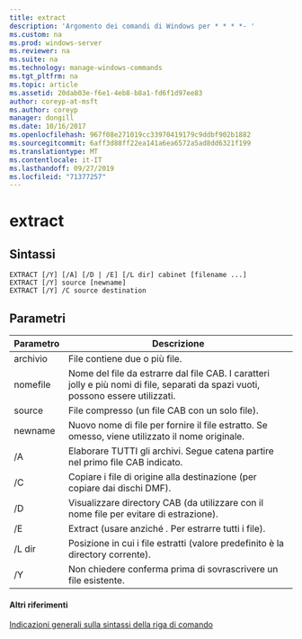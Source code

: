 ```yaml
---
title: extract
description: 'Argomento dei comandi di Windows per * * * *- '
ms.custom: na
ms.prod: windows-server
ms.reviewer: na
ms.suite: na
ms.technology: manage-windows-commands
ms.tgt_pltfrm: na
ms.topic: article
ms.assetid: 20dab03e-f6e1-4eb8-b8a1-fd6f1d97ee83
author: coreyp-at-msft
ms.author: coreyp
manager: dongill
ms.date: 10/16/2017
ms.openlocfilehash: 967f08e271019cc33970419179c9ddbf902b1882
ms.sourcegitcommit: 6aff3d88ff22ea141a6ea6572a5ad8dd6321f199
ms.translationtype: MT
ms.contentlocale: it-IT
ms.lasthandoff: 09/27/2019
ms.locfileid: "71377257"
---
```

# <a name="extract"></a>extract



## <a name="syntax"></a>Sintassi

```
EXTRACT [/Y] [/A] [/D | /E] [/L dir] cabinet [filename ...]
EXTRACT [/Y] source [newname]
EXTRACT [/Y] /C source destination
```

## <a name="parameters"></a>Parametri

|Parametro|Descrizione|
|---------|-----------|
|archivio|File contiene due o più file.|
|nomefile|Nome del file da estrarre dal file CAB. I caratteri jolly e più nomi di file, separati da spazi vuoti, possono essere utilizzati.|
|source|File compresso (un file CAB con un solo file).|
|newname|Nuovo nome di file per fornire il file estratto. Se omesso, viene utilizzato il nome originale.|
|/A|Elaborare TUTTI gli archivi. Segue catena partire nel primo file CAB indicato.|
|/C|Copiare i file di origine alla destinazione (per copiare dai dischi DMF).|
|/D|Visualizzare directory CAB (da utilizzare con il nome file per evitare di estrazione).|
|/E|Extract (usare anziché *.* Per estrarre tutti i file).|
|/L dir|Posizione in cui i file estratti (valore predefinito è la directory corrente).|
|/Y|Non chiedere conferma prima di sovrascrivere un file esistente.|

#### <a name="additional-references"></a>Altri riferimenti

[Indicazioni generali sulla sintassi della riga di comando](command-line-syntax-key.md)